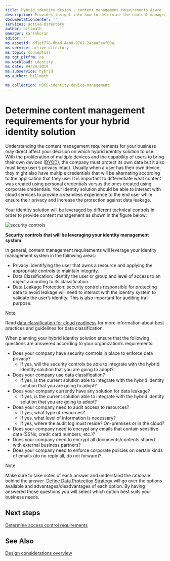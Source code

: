 ```yaml
---
title: Hybrid identity design - content management requirements Azure | Microsoft Docs
description: Provides insight into how to determine the content management requirements of your business. Usually when a user has their own device, they might also have multiple credentials that will be alternating according to the application that they use. It is important to differentiate what content was created using personal credentials versus the ones created using corporate credentials. Your identity solution should be able to interact with cloud services to provide a seamless experience to the end user while ensure their privacy and increase the protection against data leakage.
documentationcenter: ''
services: active-directory
author: billmath
manager: karenhoran
editor: ''
ms.assetid: dd1ef776-db4d-4ab8-9761-2adaa5a4f004
ms.service: active-directory
ms.topic: conceptual
ms.tgt_pltfrm: na
ms.workload: identity
ms.date: 04/29/2019
ms.subservice: hybrid
ms.author: billmath

ms.collection: M365-identity-device-management
---
```

# Determine content management requirements for your hybrid identity solution
Understanding the content management requirements for your business may direct affect your decision on which hybrid identity solution to use. With the proliferation of multiple devices and the capability of users to bring their own devices ([BYOD](/mem/intune/fundamentals/byod-technology-decisions)), the company must protect its own data but it also must keep user’s privacy intact. Usually when a user has their own device, they might also have multiple credentials that will be alternating according to the application that they use. It is important to differentiate what content was created using personal credentials versus the ones created using corporate credentials. Your identity solution should be able to interact with cloud services to provide a seamless experience to the end user while ensure their privacy and increase the protection against data leakage. 

Your identity solution will be leveraged by different technical controls in order to provide content management as shown in the figure below:

![security controls](./media/plan-hybrid-identity-design-considerations/securitycontrols.png)

**Security controls that will be leveraging your identity management system**

In general, content management requirements will leverage your identity management system in the following areas:

* Privacy: identifying the user that owns a resource and applying the appropriate controls to maintain integrity.
* Data Classification: identify the user or group and level of access to an object according to its classification. 
* Data Leakage Protection: security controls responsible for protecting data to avoid leakage will need to interact with the identity system to validate the user’s identity. This is also important for auditing trail purpose.

> [!NOTE]
> Read [data classification for cloud readiness](https://download.microsoft.com/download/0/A/3/0A3BE969-85C5-4DD2-83B6-366AA71D1FE3/Data-Classification-for-Cloud-Readiness.pdf) for more information about best practices and guidelines for data classification.
> 
> 

When planning your hybrid identity solution ensure that the following questions are answered according to your organization’s requirements:

* Does your company have security controls in place to enforce data privacy?
  * If yes, will the security controls be able to integrate with the hybrid identity solution that you are going to adopt?
* Does your company use data classification?
  * If yes, is the current solution able to integrate with the hybrid identity solution that you are going to adopt?
* Does your company currently have any solution for data leakage? 
  * If yes, is the current solution able to integrate with the hybrid identity solution that you are going to adopt?
* Does your company need to audit access to resources?
  * If yes, what type of resources?
  * If yes, what level of information is necessary?
  * If yes, where the audit log must reside? On-premises or in the cloud?
* Does your company need to encrypt any emails that contain sensitive data (SSNs, credit card numbers, etc.)?
* Does your company need to encrypt all documents/contents shared with external business partners?
* Does your company need to enforce corporate policies on certain kinds of emails (do no reply all, do not forward)?

> [!NOTE]
> Make sure to take notes of each answer and understand the rationale behind the answer. [Define Data Protection Strategy](plan-hybrid-identity-design-considerations-data-protection-strategy.md) will go over the options available and advantages/disadvantages of each option.  By having answered those questions you will select which option best suits your business needs.
> 
> 

## Next steps
[Determine access control requirements](plan-hybrid-identity-design-considerations-accesscontrol-requirements.md)

## See Also
[Design considerations overview](plan-hybrid-identity-design-considerations-overview.md)